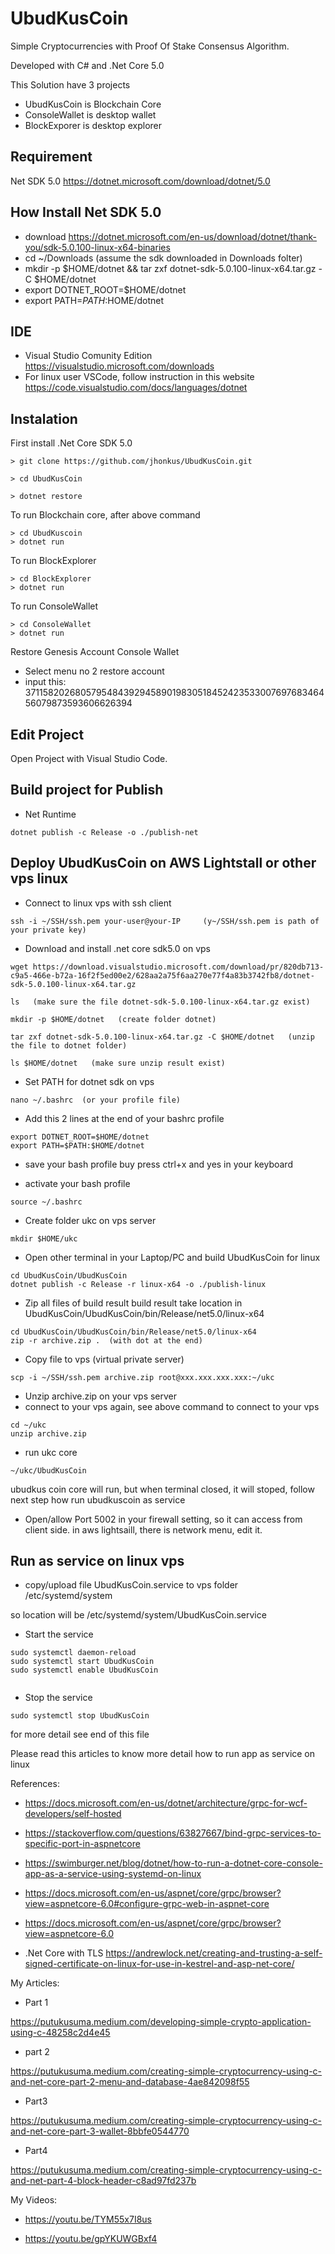 # UbudKusCoin
Simple Cryptocurrencies with Proof Of Stake  Consensus Algorithm.

Developed with C# and .Net Core 5.0

This Solution have 3 projects

- UbudKusCoin  is Blockchain Core
- ConsoleWallet is desktop wallet
- BlockExporer is desktop explorer


## Requirement
Net SDK 5.0 https://dotnet.microsoft.com/download/dotnet/5.0

## How Install Net SDK 5.0
- download https://dotnet.microsoft.com/en-us/download/dotnet/thank-you/sdk-5.0.100-linux-x64-binaries
- cd ~/Downloads  (assume the sdk downloaded in Downloads folter)
- mkdir -p $HOME/dotnet && tar zxf dotnet-sdk-5.0.100-linux-x64.tar.gz -C $HOME/dotnet
- export DOTNET_ROOT=$HOME/dotnet
- export PATH=$PATH:$HOME/dotnet

## IDE
- Visual Studio Comunity Edition https://visualstudio.microsoft.com/downloads
- For linux user VSCode, follow instruction in this website  https://code.visualstudio.com/docs/languages/dotnet 

## Instalation

First install .Net Core SDK 5.0


```
> git clone https://github.com/jhonkus/UbudKusCoin.git

> cd UbudKusCoin

> dotnet restore

```

To run Blockchain core, after above command

```
> cd UbudKuscoin
> dotnet run

```

To run BlockExplorer

```
> cd BlockExplorer
> dotnet run

```

To run ConsoleWallet

```
> cd ConsoleWallet
> dotnet run

```

Restore Genesis Account Console Wallet

- Select menu no 2 restore account
- input this: 37115820268057954843929458901983051845242353300769768346456079873593606626394


## Edit Project

Open Project with Visual Studio Code.


## Build project for Publish

- Net Runtime

```
dotnet publish -c Release -o ./publish-net
```


## Deploy UbudKusCoin on AWS Lightstall or other vps linux

- Connect to linux vps with ssh client 
```
ssh -i ~/SSH/ssh.pem your-user@your-IP     (y~/SSH/ssh.pem is path of your private key)
```

- Download and install .net core sdk5.0 on vps
```
wget https://download.visualstudio.microsoft.com/download/pr/820db713-c9a5-466e-b72a-16f2f5ed00e2/628aa2a75f6aa270e77f4a83b3742fb8/dotnet-sdk-5.0.100-linux-x64.tar.gz

ls   (make sure the file dotnet-sdk-5.0.100-linux-x64.tar.gz exist)

mkdir -p $HOME/dotnet   (create folder dotnet)

tar zxf dotnet-sdk-5.0.100-linux-x64.tar.gz -C $HOME/dotnet   (unzip the file to dotnet folder)

ls $HOME/dotnet   (make sure unzip result exist)

```

- Set PATH for dotnet sdk on vps
```
nano ~/.bashrc  (or your profile file)
```

- Add this 2 lines at the end of  your bashrc profile

```
export DOTNET_ROOT=$HOME/dotnet
export PATH=$PATH:$HOME/dotnet
```

- save your bash profile buy press ctrl+x and yes in your keyboard


- activate your bash profile
```
source ~/.bashrc
```

- Create folder ukc on vps server

```
mkdir $HOME/ukc 
```


- Open other terminal in your Laptop/PC and build UbudKusCoin for linux 

```
cd UbudKusCoin/UbudKusCoin
dotnet publish -c Release -r linux-x64 -o ./publish-linux
```

- Zip all files of build result
build result take location in UbudKusCoin/UbudKusCoin/bin/Release/net5.0/linux-x64
```
cd UbudKusCoin/UbudKusCoin/bin/Release/net5.0/linux-x64
zip -r archive.zip .  (with dot at the end)
```


- Copy file to vps (virtual private server) 
```
scp -i ~/SSH/ssh.pem archive.zip root@xxx.xxx.xxx.xxx:~/ukc
```

- Unzip archive.zip on your vps server
- connect to your vps again, see above command to connect to your vps

```
cd ~/ukc 
unzip archive.zip
```

- run ukc core
```
~/ukc/UbudKusCoin
```
ubudkus coin core will run, but when terminal closed, it will stoped, follow next step
how run ubudkuscoin as service

- Open/allow Port 5002 in your firewall setting, so it can access from client side. in aws lightsaill, there is network menu, edit it.


## Run as service on linux vps

- copy/upload file UbudKusCoin.service to vps folder 
/etc/systemd/system

so location will be /etc/systemd/system/UbudKusCoin.service


- Start the service

```
sudo systemctl daemon-reload
sudo systemctl start UbudKusCoin
sudo systemctl enable UbudKusCoin


```
- Stop the service

```
sudo systemctl stop UbudKusCoin

```


for more detail see end of this file








Please read this articles to know more detail how to run app as service on linux

References:

- https://docs.microsoft.com/en-us/dotnet/architecture/grpc-for-wcf-developers/self-hosted


- https://stackoverflow.com/questions/63827667/bind-grpc-services-to-specific-port-in-aspnetcore

- https://swimburger.net/blog/dotnet/how-to-run-a-dotnet-core-console-app-as-a-service-using-systemd-on-linux

- https://docs.microsoft.com/en-us/aspnet/core/grpc/browser?view=aspnetcore-6.0#configure-grpc-web-in-aspnet-core

- https://docs.microsoft.com/en-us/aspnet/core/grpc/browser?view=aspnetcore-6.0

- .Net Core with TLS
https://andrewlock.net/creating-and-trusting-a-self-signed-certificate-on-linux-for-use-in-kestrel-and-asp-net-core/



My Articles:

- Part 1

https://putukusuma.medium.com/developing-simple-crypto-application-using-c-48258c2d4e45

- part 2

https://putukusuma.medium.com/creating-simple-cryptocurrency-using-c-and-net-core-part-2-menu-and-database-4ae842098f55

- Part3

https://putukusuma.medium.com/creating-simple-cryptocurrency-using-c-and-net-core-part-3-wallet-8bbfe0544770

- Part4

https://putukusuma.medium.com/creating-simple-cryptocurrency-using-c-and-net-part-4-block-header-c8ad97fd237b


My Videos:

- https://youtu.be/TYM55x7I8us

- https://youtu.be/gpYKUWGBxf4


